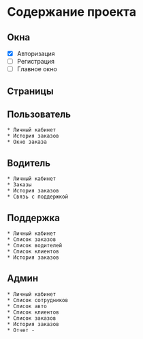 Содержание проекта
===================

Окна
-------------------
  - [x] Авторизация
  - [ ] Регистрация
  - [ ] Главное окно
  
Страницы
-------------------
  Пользователь
  -----------------
    * Личный кабинет
    * История заказов
    * Окно заказа
  
  Водитель
  -----------------
    * Личный кабинет
    * Заказы
    * История заказов
    * Связь с поддержкой  
    
  Поддержка
  ----------------
    * Личный кабинет
    * Список заказов
    * Список водителей
    * Список клиентов
    * История заказов 
    
  Админ
  ---------------
    * Личный кабинет
    * Список сотрудников
    * Список авто
    * Список клиентов
    * Список заказов 
    * История заказов 
    * Отчет -

